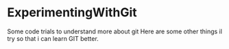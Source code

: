 # ExperimentingWithGit
Some code trials to understand more about git
Here are some other things il try so that i can learn GIT better.
